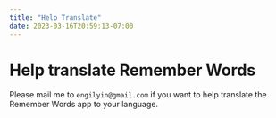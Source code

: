 ```yaml
---
title: "Help Translate"
date: 2023-03-16T20:59:13-07:00
---
```


# Help translate Remember Words

Please mail me to `engilyin@gmail.com` if you want to help translate the Remember Words app to your language.